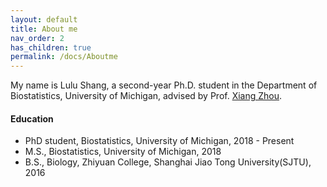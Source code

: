 ```yaml
---
layout: default
title: About me
nav_order: 2
has_children: true
permalink: /docs/Aboutme
---
```



My name is Lulu Shang, a second-year Ph.D. student in the Department of Biostatistics, University of Michigan, advised by Prof. [Xiang Zhou](http://xzlab.org).


#### Education

* PhD student, Biostatistics, University of Michigan, 2018 - Present
* M.S., Biostatistics, University of Michigan, 2018
* B.S., Biology, Zhiyuan College, Shanghai Jiao Tong University(SJTU), 2016



